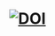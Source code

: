 # [![DOI](https://zenodo.org/badge/DOI/10.5281/zenodo.8112589.svg)](https://doi.org/10.5281/zenodo.8112589)
